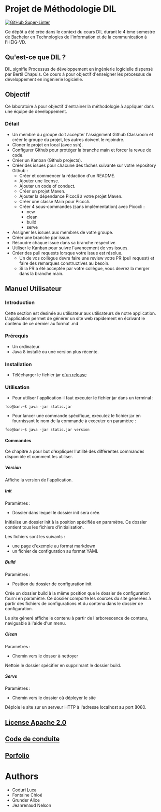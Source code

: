 # Projet de Méthodologie DIL

[![GitHub Super-Linter](https://github.com/dil-classroom/projet-coduri_fontaine_grunder_jeanrenaud/workflows/Lint%20Code%20Base/badge.svg)](https://github.com/marketplace/actions/super-linter)

Ce dépôt a été crée dans le context du cours DIL durant le 4 ème semestre de Bachelor en Technologies de l'information et de la communication à l'HEIG-VD.

## Qu'est-ce que DIL ?

DIL signifie Processus de développement en ingénierie logicielle dispensé par Bertil Chapuis. Ce cours à pour objectif d'enseigner les processus de développement en ingénierie logicielle.

## Objectif

Ce laboratoire à pour objectif d'entrainer la méthodologie à appliquer dans une équipe de développement.

### Détail

-   Un membre du groupe doit accepter l'assignment Github Classroom et créer le groupe du projet, les autres doivent le rejoindre.
-   Cloner le projet en local (avec ssh).
-   Configurer Github pour protéger la branche main et forcer la revue de code.
-   Créer un Kanban (Github projects).
-   Créer des issues pour chacune des tâches suivante sur votre repository Github :
    -   Créer et commencer la rédaction d'un README.
    -   Ajouter une license.
    -   Ajouter un code of conduct.
    -   Créer un projet Maven.
    -   Ajouter la dépendance Picocli à votre projet Maven.
    -   Créer une classe Main pour Picocli.
    -   Créer 4 sous-commandes (sans implémentation) avec Picocli :
        -   new
        -   clean
        -   build
        -   serve
-   Assigner les issues aux membres de votre groupe.
-   Créer une branche par issue.
-   Résoudre chaque issue dans sa branche respective.
-   Utiliser le Kanban pour suivre l'avancement de vos issues.
-   Créer des pull requests lorsque votre issue est résolue.
    -   Un de vos collègue devra faire une review votre PR (pull request) et faire des remarques constructives au besoin.
    -   Si la PR a été acceptée par votre collègue, vous devrez la merger dans la branche main.

## Manuel Utilisateur
### Introduction
Cette section est desinée au utilisateur aux utilisateurs de notre application. L'application permet de générer un site web rapidement en écrivant le contenu de ce dernier au format .md

### Prérequis
* Un ordinateur.
* Java 8 installé ou une version plus récente.

### Installation
* Télécharger le fichier jar [d'un release](https://github.com/dil-classroom/projet-coduri_fontaine_grunder_jeanrenaud/releases)

### Utilisation
* Pour utiliser l'application il faut executer le fichier jar dans un terminal :
```console
foo@bar:~$ java -jar static.jar
```
* Pour lancer une commande spécifique, executez le fichier jar en fournissant le nom de la commande à executer en paramètre :
```console
foo@bar:~$ java -jar static.jar version
```

#### Commandes
Ce chapitre a pour but d'expliquer l'utilité des différentes commandes disponible et comment les utiliser.

##### Version
Affiche la version de l'application.
##### Init
Paramètres :
* Dossier dans lequel le dossier init sera crée.

Initialise un dossier init à la position spécifiée en paramètre. Ce dossier contient tous les fichiers d'initialisation.

Les fichiers sont les suivants :
* une page d'exemple au format markdown
* un fichier de configuration au format YAML
##### Build
Paramètres :
* Position du dossier de configuration init

Crée un dossier build à la même position que le dossier de configuration fourni en paramètre. Ce dossier comporte les sources du site generées à partir des fichiers de configurations et du contenu dans le dossier de configuration.

Le site géneré affiche le contenu à partir de l'arborescence de contenu, naviguable à l'aide d'un menu.
##### Clean
Paramètres :
* Chemin vers le dosser à nettoyer

Nettoie le dossier spécifier en supprimant le dossier build.
##### Serve
Paramètres :
* Chemin vers le dossier où déployer le site

Déploie le site sur un serveur HTTP à l'adresse localhost au port 8080.
## [License Apache 2.0](https://choosealicense.com/licenses/apache-2.0/)

## [Code de conduite](CODE_OF_CONDUCT.md)

## [Porfolio](https://docs.google.com/document/d/1ma4DtP58aYvNaCOSFSOzSmjbmZ5aXtBLXJ-PQsJb1zY/edit?usp=sharing)


# Authors

-   Coduri Luca
-   Fontaine Chloé
-   Grunder Alice
-   Jeanrenaud Nelson
